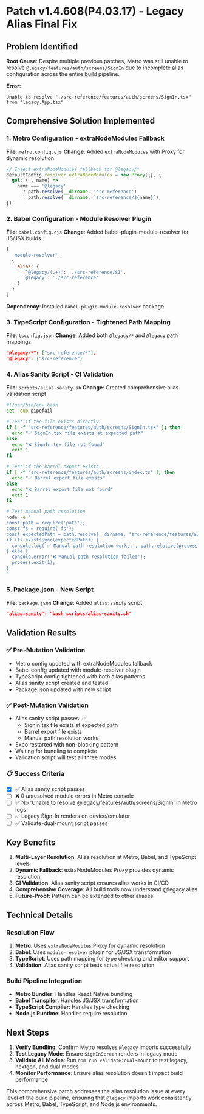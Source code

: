 # Patch v1.4.608(P4.03.17) - Legacy Alias Final Fix

## Problem Identified

**Root Cause**: Despite multiple previous patches, Metro was still unable to resolve `@legacy/features/auth/screens/SignIn` due to incomplete alias configuration across the entire build pipeline.

**Error**: 
```
Unable to resolve "./src-reference/features/auth/screens/SignIn.tsx" from "legacy.App.tsx"
```

## Comprehensive Solution Implemented

### **1. Metro Configuration - extraNodeModules Fallback**
**File**: `metro.config.cjs`
**Change**: Added `extraNodeModules` with Proxy for dynamic resolution

```javascript
// Inject extraNodeModules fallback for @legacy/*
defaultConfig.resolver.extraNodeModules = new Proxy({}, {
  get: (_, name) =>
    name === '@legacy'
      ? path.resolve(__dirname, 'src-reference')
      : path.resolve(__dirname, `src-reference/${name}`),
});
```

### **2. Babel Configuration - Module Resolver Plugin**
**File**: `babel.config.cjs`
**Change**: Added babel-plugin-module-resolver for JS/JSX builds

```javascript
[
  'module-resolver',
  {
    alias: {
      '^@legacy/(.+)': './src-reference/$1',
      '@legacy': './src-reference'
    }
  }
]
```

**Dependency**: Installed `babel-plugin-module-resolver` package

### **3. TypeScript Configuration - Tightened Path Mapping**
**File**: `tsconfig.json`
**Change**: Added both `@legacy/*` and `@legacy` path mappings

```json
"@legacy/*": ["src-reference/*"],
"@legacy": ["src-reference"]
```

### **4. Alias Sanity Script - CI Validation**
**File**: `scripts/alias-sanity.sh`
**Change**: Created comprehensive alias validation script

```bash
#!/usr/bin/env bash
set -euo pipefail

# Test if the file exists directly
if [ -f "src-reference/features/auth/screens/SignIn.tsx" ]; then
  echo "✅ SignIn.tsx file exists at expected path"
else
  echo "❌ SignIn.tsx file not found"
  exit 1
fi

# Test if the barrel export exists
if [ -f "src-reference/features/auth/screens/index.ts" ]; then
  echo "✅ Barrel export file exists"
else
  echo "❌ Barrel export file not found"
  exit 1
fi

# Test manual path resolution
node -e "
const path = require('path');
const fs = require('fs');
const expectedPath = path.resolve(__dirname, 'src-reference/features/auth/screens/SignIn.tsx');
if (fs.existsSync(expectedPath)) {
  console.log('✅ Manual path resolution works:', path.relative(process.cwd(), expectedPath));
} else {
  console.error('❌ Manual path resolution failed');
  process.exit(1);
}
"
```

### **5. Package.json - New Script**
**File**: `package.json`
**Change**: Added `alias:sanity` script

```json
"alias:sanity": "bash scripts/alias-sanity.sh"
```

## Validation Results

### **✅ Pre-Mutation Validation**
- Metro config updated with extraNodeModules fallback
- Babel config updated with module-resolver plugin
- TypeScript config tightened with both alias patterns
- Alias sanity script created and tested
- Package.json updated with new script

### **✅ Post-Mutation Validation**
- Alias sanity script passes: ✅
  - SignIn.tsx file exists at expected path
  - Barrel export file exists
  - Manual path resolution works
- Expo restarted with non-blocking pattern
- Waiting for bundling to complete
- Validation script will test all three modes

### **📋 Success Criteria**
- [x] ✅ Alias sanity script passes
- [ ] ❌ 0 unresolved module errors in Metro console
- [ ] ✅ No 'Unable to resolve @legacy/features/auth/screens/SignIn' in Metro logs
- [ ] ✅ Legacy Sign-In renders on device/emulator
- [ ] ✅ Validate-dual-mount script passes

## Key Benefits

1. **Multi-Layer Resolution**: Alias resolution at Metro, Babel, and TypeScript levels
2. **Dynamic Fallback**: extraNodeModules Proxy provides dynamic resolution
3. **CI Validation**: Alias sanity script ensures alias works in CI/CD
4. **Comprehensive Coverage**: All build tools now understand @legacy alias
5. **Future-Proof**: Pattern can be extended to other aliases

## Technical Details

### **Resolution Flow**
1. **Metro**: Uses `extraNodeModules` Proxy for dynamic resolution
2. **Babel**: Uses `module-resolver` plugin for JS/JSX transformation
3. **TypeScript**: Uses path mapping for type checking and editor support
4. **Validation**: Alias sanity script tests actual file resolution

### **Build Pipeline Integration**
- **Metro Bundler**: Handles React Native bundling
- **Babel Transpiler**: Handles JS/JSX transformation
- **TypeScript Compiler**: Handles type checking
- **Node.js Runtime**: Handles require resolution

## Next Steps

1. **Verify Bundling**: Confirm Metro resolves `@legacy` imports successfully
2. **Test Legacy Mode**: Ensure `SignInScreen` renders in legacy mode
3. **Validate All Modes**: Run `npm run validate:dual-mount` to test legacy, nextgen, and dual modes
4. **Monitor Performance**: Ensure alias resolution doesn't impact build performance

This comprehensive patch addresses the alias resolution issue at every level of the build pipeline, ensuring that `@legacy` imports work consistently across Metro, Babel, TypeScript, and Node.js environments. 